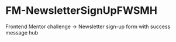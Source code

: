 # FM-NewsletterSignUpFWSMH
Frontend Mentor challenge -> Newsletter sign-up form with success message hub
